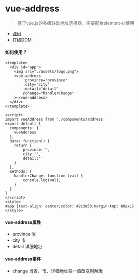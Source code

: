 # vue-address
> 基于vue.js的多级联动地址选择器，需要配合element-ui使用
* [源码](https://github.com/peng1992/vue-address/blob/master/src/components/address.vue)
* [在线DOM](https://webcodefarmer.github.io/vue-address/)

#### 如何使用？

	<template>
      <div id="app">
        <img src="./assets/logo.png">
        <vue-address
            :province="province"
            :city="city"
            :detail="detail"
            @change="handlerChange"
        ></vue-address>
      </div>
    </template>

    <script>
    import vueAddress from './components/address'
    export default {
      components: {
        vueAddress
      },
      data: function() {
        return {
            province:'',
            city:'',
            detail:''
        }
      },
      methods: {
        handlerChange: function (val) {
            console.log(val);
        }
      }
    }
    </script>
    <style>
    #app {text-align: center;color: #2c3e50;margin-top: 60px;}
    </style>

#### vue-address属性
* province	省
* city      市
* detail    详细地址

#### vue-address事件
* change  当省、市、详细地址任一值改变时触发
